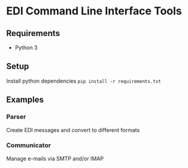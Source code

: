 # EDI Command Line Interface Tools

## Requirements
- Python 3

## Setup
Install python dependencies
```pip install -r requirements.txt```

## Examples

### Parser
Create EDI messages and convert to different formats


### Communicator
Manage e-mails via SMTP and/or IMAP
